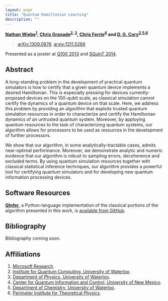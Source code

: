 ```yaml
---
layout: page
title: "Quantum Hamiltonian Learning"
description: ""
---
```


**[Nathan Wiebe](http://research.microsoft.com/en-us/people/nawiebe/)<sup>[1](#affil1)</sup>, [Chris Granade](/)<sup>[2](#affil2), [3](#affil3)</sup>, [Chris Ferrie](http://csferrie.com/)<sup>[4](#affil4)</sup> and [D. G. Cory](http://iqc.uwaterloo.ca/iqc-directory/dcory/)<sup>[2](#affil2),[5](#affil5),[6](#affil6)</sup>**

 > [arXiv:1309.0876](http://arxiv.org/abs/1309.0876), [arxiv:1311.5269](http://arxiv.org/abs/1311.5269)
 
Presented as a poster at [Q100 2013](http://researcher.watson.ibm.com/researcher/view_project.php?id=4847) and [SQuInT 2014](http://panda.unm.edu/SQuInT/).

## Abstract ##

A long-standing problem in the development of practical quantum simulators is how to certify that a given quantum device implements a desired Hamiltonian. This is especially pressing for devices currently-proposed devices on the 100-qubit scale, as classical simulation cannot certify the dynamics of a quantum device on that scale. Here, we address this problem by providing an algorithm that exploits trusted quantum simulation resources in order to characterize and certify the Hamiltonian dynamics of an untrusted quantum system. Moreover, by apploying quantum resources to the task of characterizing quantum systems, our algorithm allows for processors to be used as resources in the development of further processors.

We show that our algorithm, in some analytically-tractable cases, admits near-optimal performance. Moreover, we demonstrate analytic and numeric evidence that our algorithm is robust to sampling errors, decoherence and excluded terms. By using quantum simulation resources together with classical statistical inference techniques, our algorithm provides a powerful tool for certifying quantum simulators and for developing new quantum information processing devices.

## Software Resources ##

[**QInfer**](https://github.com/csferrie/python-qinfer), a Python-language
implementation of the classical portions of the algorithm presented in this work, is
[available from GitHub](https://github.com/csferrie/python-qinfer).

## Bibliography ##

Bibliography coming soon.

## Affiliations ##

1. <a id="affil1"></a>[Microsoft Research](http://research.microsoft.com/en-us/).
2. <a id="affil2"></a>[Institute for Quantum Computing, University of Waterloo](http://iqc.uwaterloo.ca).
3. <a id="affil3"></a>[Department of Physics, University of Waterloo](https://uwaterloo.ca/physics-astronomy/).
4. <a id="affil4"></a>[Center for Quantum Information and Control, University of New Mexico](http://physics.unm.edu/CQuIC/).
5. <a id="affil5"></a>[Department of Chemistry, University of Waterloo](https://uwaterloo.ca/chemistry/).
6. <a id="affil6"></a>[Perimeter Institute for Theoretical Physics](http://www.perimeterinstitute.ca/).
